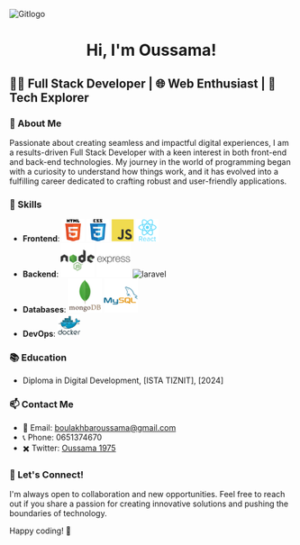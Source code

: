 ![Gitlogo](https://github.com/Oussama1975/Oussama1975/assets/148590763/dadbb2a7-007e-4ad3-bae3-8c2eec5e9c93)
<h1 align="center" >Hi, I'm Oussama!</h1>

## 👨‍💻 Full Stack Developer | 🌐 Web Enthusiast | 🚀 Tech Explorer

### 📌 About Me
Passionate about creating seamless and impactful digital experiences, I am a results-driven Full Stack Developer with a keen interest in both front-end and back-end technologies. My journey in the world of programming began with a curiosity to understand how things work, and it has evolved into a fulfilling career dedicated to crafting robust and user-friendly applications.

### 🚀 Skills
- **Frontend**: <img src="https://raw.githubusercontent.com/devicons/devicon/master/icons/html5/html5-original-wordmark.svg" alt="html5" width="40" height="40"/> <img src="https://raw.githubusercontent.com/devicons/devicon/master/icons/css3/css3-original-wordmark.svg" alt="css3" width="40" height="40"/> <img src="https://raw.githubusercontent.com/devicons/devicon/master/icons/javascript/javascript-original.svg" alt="javascript" width="40" height="40"/> <img src="https://raw.githubusercontent.com/devicons/devicon/master/icons/react/react-original-wordmark.svg" alt="react" width="40" height="40"/>
- **Backend**: <img src="https://raw.githubusercontent.com/devicons/devicon/master/icons/nodejs/nodejs-original-wordmark.svg" alt="nodejs" height="60"/> <img src="https://raw.githubusercontent.com/devicons/devicon/master/icons/express/express-original-wordmark.svg" alt="express" height="60"/> <img src="https://cdn.jsdelivr.net/gh/devicons/devicon@latest/icons/laravel/laravel-original-wordmark.svg" alt="laravel"  height="60" />
- **Databases**: <img src="https://raw.githubusercontent.com/devicons/devicon/master/icons/mongodb/mongodb-original-wordmark.svg" alt="mongodb" height="60"/> <img src="https://raw.githubusercontent.com/devicons/devicon/master/icons/mysql/mysql-original-wordmark.svg" alt="mysql" height="60"/>
- **DevOps**: <img src="https://raw.githubusercontent.com/devicons/devicon/master/icons/docker/docker-original-wordmark.svg" alt="docker" width="40" height="40"/>

### 📚 Education
- Diploma in Digital Development, [ISTA TIZNIT], [2024]

### 📫 Contact Me
- 📧 Email: boulakhbaroussama@gmail.com
- 📞 Phone: 0651374670
- ✖️ Twitter: [Oussama 1975](https://twitter.com/OssamBou)





### 🤝 Let's Connect!
I'm always open to collaboration and new opportunities. Feel free to reach out if you share a passion for creating innovative solutions and pushing the boundaries of technology.

Happy coding! 🚀
